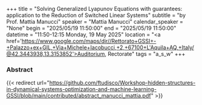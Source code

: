 +++
title = "Solving Generalized Lyapunov Equations with guarantees: application to the Reduction of Switched Linear Systems"
subtitle = "by Prof. Mattia Manucci"
speaker = "Mattia Manucci"
calendar_speaker = "None"
begin = "2025/05/19  11:50:00"
end = "2025/05/19  11:50:00"
datetime = "11:50-12:15 Monday, 19 May 2025"
location = "<a href='https://www.google.com/maps/dir//Rettorato+GSSI+-+Palazzo+ex+GIL,+Via+Michele+Iacobucci,+2,+67100+L'Aquila+AQ,+Italy/@42.3443938,13.3153852'>Auditorium, Rectorate</a>"
tags = "a_s_w"
+++

### Abstract
{{< redirect url="https://github.com/ftudisco/Workshop-hidden-structures-in-dynamical-systems-optimization-and-machine-learning-GSSI/blob/main/contributed/abstract_manucci_mattia.pdf" >}}
